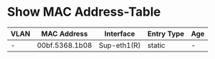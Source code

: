 
# Show MAC Address-Table
| VLAN | MAC Address | Interface | Entry Type | Age |
| ---- | ----------- | --------- | ---------- | --- |
| - | 00bf.5368.1b08 | Sup-eth1(R) | static | - |